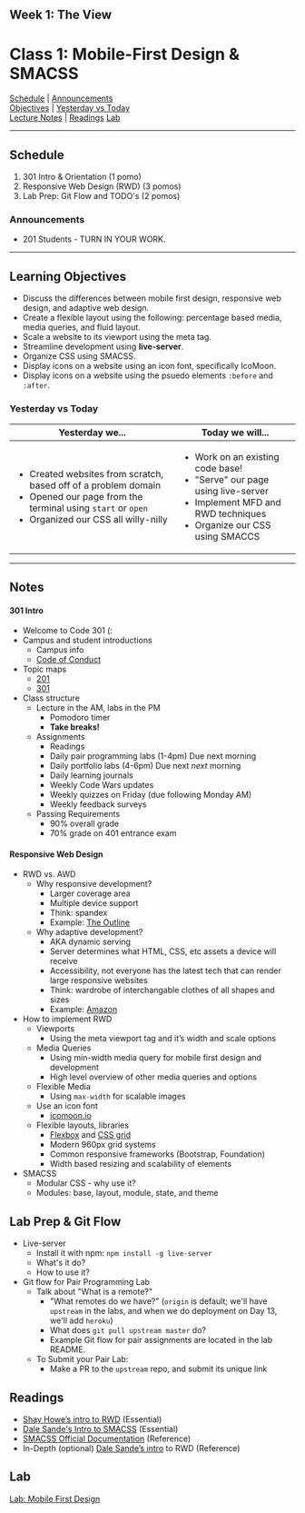 ## **Week 1: The View**
# Class 1: Mobile-First Design & SMACSS

[Schedule](#schedule) | [Announcements](#announcements) </br>
[Objectives](#learning-objectives) | [Yesterday vs Today](#yesterday-vs-today) </br>
[Lecture Notes](#notes) | [Readings](#readings)
[Lab](#Lab)


<hr></hr>

## Schedule
1. 301 Intro & Orientation (1 pomo)
1. Responsive Web Design (RWD) (3 pomos)
1. Lab Prep: Git Flow and TODO's (2 pomos)

### Announcements
* 201 Students - TURN IN YOUR WORK.

<hr></hr>

## Learning Objectives
- Discuss the differences between mobile first design, responsive web design, and adaptive web design.
- Create a flexible layout using the following: percentage based media, media queries, and fluid layout.
- Scale a website to its viewport using the meta tag.
- Streamline development using **live-server**.
- Organize CSS using SMACSS.
- Display icons on a website using an icon font, specifically IcoMoon.
- Display icons on a website using the psuedo elements `:before` and `:after`.

### Yesterday vs Today
| Yesterday we... | Today we will... |
| --------------- | ---------------- |
| <ul><li> Created websites from scratch, based off of a problem domain </li> <li> Opened our page from the terminal using `start` or `open`</li> <li> Organized our CSS all willy-nilly</li></ul> | <ul><li> Work on an existing code base!</li><li> "Serve" our page using live-server</li><li> Implement MFD and RWD techniques</li><li>Organize our CSS using SMACCS</li></ul>

<hr></hr>

## Notes

#### 301 Intro
* Welcome to Code 301 (:
* Campus and student introductions
  * Campus info
  * [Code of Conduct](https://github.com/alchemycodelab/code-of-conduct)
* Topic maps
  - [201](../../201.png)
  - [301](../../301.png)
* Class structure
  * Lecture in the AM, labs in the PM
    * Pomodoro timer
    * **Take breaks!**
  * Assignments
    * Readings
    * Daily pair programming labs (1-4pm) Due next morning
    * Daily portfolio labs (4-6pm) Due next *next* morning
    * Daily learning journals
    * Weekly Code Wars updates
    * Weekly quizzes on Friday (due following Monday AM)
    * Weekly feedback surveys
  * Passing Requirements
    * 90% overall grade
    * 70% grade on 401 entrance exam

#### Responsive Web Design
* RWD vs. AWD
  * Why responsive development?
    * Larger coverage area
    * Multiple device support
    * Think: spandex
    * Example: [The Outline](https://theoutline.com/)
  * Why adaptive development?
    * AKA dynamic serving
    * Server determines what HTML, CSS, etc assets a device will receive
    * Accessibility, not everyone has the latest tech that can render large responsive websites
    * Think: wardrobe of interchangable clothes of all shapes and sizes
    * Example: [Amazon](https://www.amazon.com/)
* How to implement RWD
  * Viewports
    * Using the meta viewport tag and it’s width and scale options
  * Media Queries
    * Using min-width media query for mobile first design and development
    * High level overview of other media queries and options
  * Flexible Media
    * Using `max-width` for scalable images
  * Use an icon font
    * [icomoon.io](https://icomoon.io/)
  * Flexible layouts, libraries
    * [Flexbox](https://codepen.io/dudleystorey/pen/umrnE) and [CSS grid](https://codepen.io/stacy/pen/JbyYRr)
    * Modern 960px grid systems
    * Common responsive frameworks (Bootstrap, Foundation)
    * Width based resizing and scalability of elements
* SMACSS
  * Modular CSS - why use it?
  * Modules: base, layout, module, state, and theme

## Lab Prep & Git Flow
* Live-server
  * Install it with npm: `npm install -g live-server`
  * What's it do?
  * How to use it?
* Git flow for Pair Programming Lab
  * Talk about "What is a remote?"
    * "What remotes do we have?" (`origin` is default; we'll have `upstream` in the labs, and when we do deployment on Day 13, we'll add `heroku`)
    * What does `git pull upstream master` do?
    * Example Git flow for pair assignments are located in the lab README.
  * To Submit your Pair Lab:
    * Make a PR to the `upstream` repo, and submit its unique link


## Readings

* [Shay Howe’s intro to RWD](http://learn.shayhowe.com/advanced-html-css/responsive-web-design/) (Essential)
* [Dale Sande's Intro to SMACSS](http://www.anotheruiguy.com/ux-design-dev/_book/smacss/README.html) (Essential)
* [SMACSS Official Documentation](https://smacss.com/) (Reference)
* In-Depth (optional) [Dale Sande’s intro](http://www.anotheruiguy.com/ux-design-dev/_book/rwd/README.html) to RWD (Reference)


## Lab

[Lab: Mobile First Design](https://github.com/acl-301d-summer-2017/lab-01-mobile-first)</s>
